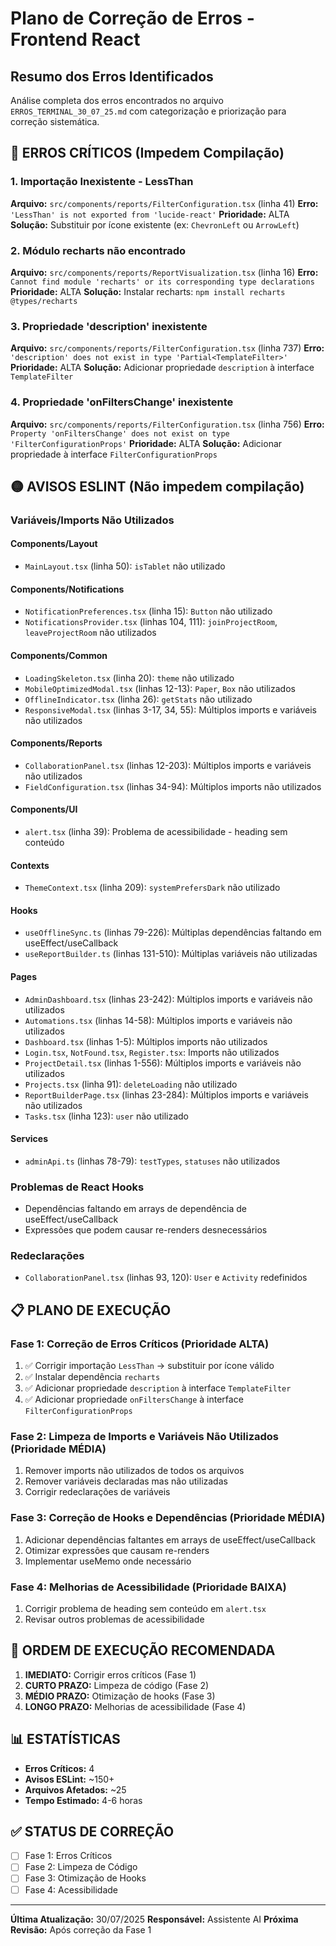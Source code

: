 # Plano de Correção de Erros - Frontend React

## Resumo dos Erros Identificados

Análise completa dos erros encontrados no arquivo `ERROS_TERMINAL_30_07_25.md` com categorização e priorização para correção sistemática.

## 🔴 ERROS CRÍTICOS (Impedem Compilação)

### 1. Importação Inexistente - LessThan
**Arquivo:** `src/components/reports/FilterConfiguration.tsx` (linha 41)
**Erro:** `'LessThan' is not exported from 'lucide-react'`
**Prioridade:** ALTA
**Solução:** Substituir por ícone existente (ex: `ChevronLeft` ou `ArrowLeft`)

### 2. Módulo recharts não encontrado
**Arquivo:** `src/components/reports/ReportVisualization.tsx` (linha 16)
**Erro:** `Cannot find module 'recharts' or its corresponding type declarations`
**Prioridade:** ALTA
**Solução:** Instalar recharts: `npm install recharts @types/recharts`

### 3. Propriedade 'description' inexistente
**Arquivo:** `src/components/reports/FilterConfiguration.tsx` (linha 737)
**Erro:** `'description' does not exist in type 'Partial<TemplateFilter>'`
**Prioridade:** ALTA
**Solução:** Adicionar propriedade `description` à interface `TemplateFilter`

### 4. Propriedade 'onFiltersChange' inexistente
**Arquivo:** `src/components/reports/FilterConfiguration.tsx` (linha 756)
**Erro:** `Property 'onFiltersChange' does not exist on type 'FilterConfigurationProps'`
**Prioridade:** ALTA
**Solução:** Adicionar propriedade à interface `FilterConfigurationProps`

## 🟡 AVISOS ESLINT (Não impedem compilação)

### Variáveis/Imports Não Utilizados

#### Components/Layout
- `MainLayout.tsx` (linha 50): `isTablet` não utilizado

#### Components/Notifications
- `NotificationPreferences.tsx` (linha 15): `Button` não utilizado
- `NotificationsProvider.tsx` (linhas 104, 111): `joinProjectRoom`, `leaveProjectRoom` não utilizados

#### Components/Common
- `LoadingSkeleton.tsx` (linha 20): `theme` não utilizado
- `MobileOptimizedModal.tsx` (linhas 12-13): `Paper`, `Box` não utilizados
- `OfflineIndicator.tsx` (linha 26): `getStats` não utilizado
- `ResponsiveModal.tsx` (linhas 3-17, 34, 55): Múltiplos imports e variáveis não utilizados

#### Components/Reports
- `CollaborationPanel.tsx` (linhas 12-203): Múltiplos imports e variáveis não utilizados
- `FieldConfiguration.tsx` (linhas 34-94): Múltiplos imports não utilizados

#### Components/UI
- `alert.tsx` (linha 39): Problema de acessibilidade - heading sem conteúdo

#### Contexts
- `ThemeContext.tsx` (linha 209): `systemPrefersDark` não utilizado

#### Hooks
- `useOfflineSync.ts` (linhas 79-226): Múltiplas dependências faltando em useEffect/useCallback
- `useReportBuilder.ts` (linhas 131-510): Múltiplas variáveis não utilizadas

#### Pages
- `AdminDashboard.tsx` (linhas 23-242): Múltiplos imports e variáveis não utilizados
- `Automations.tsx` (linhas 14-58): Múltiplos imports e variáveis não utilizados
- `Dashboard.tsx` (linhas 1-5): Múltiplos imports não utilizados
- `Login.tsx`, `NotFound.tsx`, `Register.tsx`: Imports não utilizados
- `ProjectDetail.tsx` (linhas 1-556): Múltiplos imports e variáveis não utilizados
- `Projects.tsx` (linha 91): `deleteLoading` não utilizado
- `ReportBuilderPage.tsx` (linhas 23-284): Múltiplos imports e variáveis não utilizados
- `Tasks.tsx` (linha 123): `user` não utilizado

#### Services
- `adminApi.ts` (linhas 78-79): `testTypes`, `statuses` não utilizados

### Problemas de React Hooks
- Dependências faltando em arrays de dependência de useEffect/useCallback
- Expressões que podem causar re-renders desnecessários

### Redeclarações
- `CollaborationPanel.tsx` (linhas 93, 120): `User` e `Activity` redefinidos

## 📋 PLANO DE EXECUÇÃO

### Fase 1: Correção de Erros Críticos (Prioridade ALTA)
1. ✅ Corrigir importação `LessThan` → substituir por ícone válido
2. ✅ Instalar dependência `recharts`
3. ✅ Adicionar propriedade `description` à interface `TemplateFilter`
4. ✅ Adicionar propriedade `onFiltersChange` à interface `FilterConfigurationProps`

### Fase 2: Limpeza de Imports e Variáveis Não Utilizados (Prioridade MÉDIA)
1. Remover imports não utilizados de todos os arquivos
2. Remover variáveis declaradas mas não utilizadas
3. Corrigir redeclarações de variáveis

### Fase 3: Correção de Hooks e Dependências (Prioridade MÉDIA)
1. Adicionar dependências faltantes em arrays de useEffect/useCallback
2. Otimizar expressões que causam re-renders
3. Implementar useMemo onde necessário

### Fase 4: Melhorias de Acessibilidade (Prioridade BAIXA)
1. Corrigir problema de heading sem conteúdo em `alert.tsx`
2. Revisar outros problemas de acessibilidade

## 🎯 ORDEM DE EXECUÇÃO RECOMENDADA

1. **IMEDIATO:** Corrigir erros críticos (Fase 1)
2. **CURTO PRAZO:** Limpeza de código (Fase 2)
3. **MÉDIO PRAZO:** Otimização de hooks (Fase 3)
4. **LONGO PRAZO:** Melhorias de acessibilidade (Fase 4)

## 📊 ESTATÍSTICAS

- **Erros Críticos:** 4
- **Avisos ESLint:** ~150+
- **Arquivos Afetados:** ~25
- **Tempo Estimado:** 4-6 horas

## ✅ STATUS DE CORREÇÃO

- [ ] Fase 1: Erros Críticos
- [ ] Fase 2: Limpeza de Código
- [ ] Fase 3: Otimização de Hooks
- [ ] Fase 4: Acessibilidade

---

**Última Atualização:** 30/07/2025
**Responsável:** Assistente AI
**Próxima Revisão:** Após correção da Fase 1